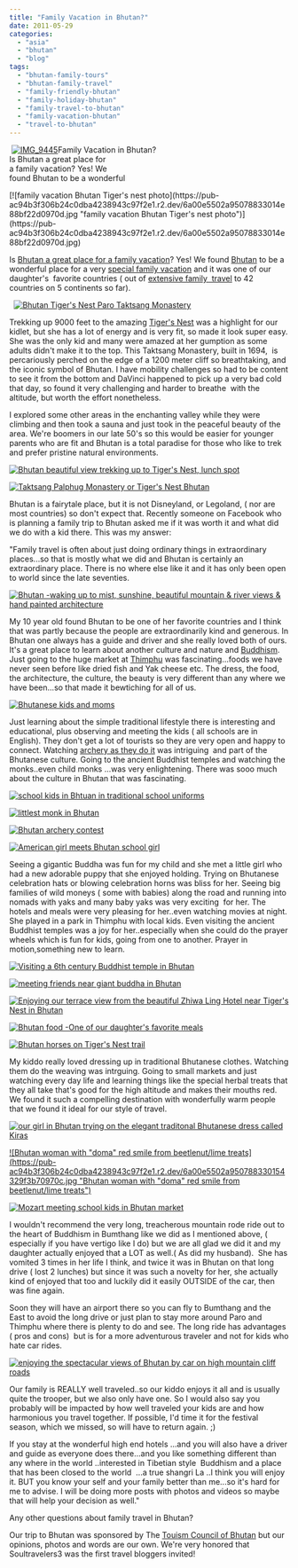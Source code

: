 ```yaml
---
title: "Family Vacation in Bhutan?"
date: 2011-05-29
categories: 
  - "asia"
  - "bhutan"
  - "blog"
tags: 
  - "bhutan-family-tours"
  - "bhutan-family-travel"
  - "family-friendly-bhutan"
  - "family-holiday-bhutan"
  - "family-travel-to-bhutan"
  - "family-vacation-bhutan"
  - "travel-to-bhutan"
---
```


 [![IMG_9445](https://pub-ac94b3f306b24c0dba4238943c97f2e1.r2.dev/6a00e5502a95078833014e88bf224e970d.jpg "IMG_9445")](https://pub-ac94b3f306b24c0dba4238943c97f2e1.r2.dev/6a00e5502a95078833014e88bf224e970d.jpg)Family Vacation in Bhutan?  
Is Bhutan a great place for  
a family vacation? Yes! We  
found Bhutan to be a wonderful

<!--more--> [![family vacation Bhutan Tiger's nest photo](https://pub-ac94b3f306b24c0dba4238943c97f2e1.r2.dev/6a00e5502a95078833014e88bf22d0970d.jpg "family vacation Bhutan Tiger's nest photo")](https://pub-ac94b3f306b24c0dba4238943c97f2e1.r2.dev/6a00e5502a95078833014e88bf22d0970d.jpg)  
  
  
Is [Bhutan a great place for a family vacation](http://soultravelers3new.local/2011/05/travel-to-bhutan-.html "Bhutan travel vacation")? Yes! We found [Bhutan](http://en.wikipedia.org/wiki/Bhutan "Bhutan") to be a wonderful place for a very [special family vacation](http://soultravelers3new.local/2011/05/bhutan-travel-mother-and-child-photo.html "Bhutan special family vacation") and it was one of our daughter's  favorite countries ( out of [extensive family  travel](http://soultravelers3new.local/2008/06/how-to-do-exten.html "how to do extended family travel") to 42 countries on 5 continents so far).

  [](https://pub-ac94b3f306b24c0dba4238943c97f2e1.r2.dev/6a00e5502a95078833014e88bf22d0970d-300x225-1.jpg)[![Bhutan Tiger's Nest Paro Taktsang Monastery ](http://soultravelers3new.local/wp-content/uploads/wp-content/uploads/2025/09/6a00e5502a9507883301538ecc0aa9970b-300x225.jpg "Bhutan Tiger's Nest Paro Taktsang Monastery ")](https://pub-ac94b3f306b24c0dba4238943c97f2e1.r2.dev/6a00e5502a9507883301538ecc0aa9970b-300x225.jpg)  
  

Trekking up 9000 feet to the amazing [Tiger's Nest](http://en.wikipedia.org/wiki/Paro_Taktsang "Tiger's nest") was a highlight for our kidlet, but she has a lot of energy and is very fit, so made it look super easy. She was the only kid and many were amazed at her gumption as some adults didn't make it to the top. This Taktsang Monastery, built in 1694,  is percariously perched on the edge of a 1200 meter cliff so breathtaking, and the iconic symbol of Bhutan. I have mobility challenges so had to be content to see it from the bottom and DaVinci happened to pick up a very bad cold that day, so found it very challenging and harder to breathe  with the altitude, but worth the effort nonetheless.  
  
I explored some other areas in the enchanting valley while they were climbing and then took a sauna and just took in the peaceful beauty of the area. We're boomers in our late 50's so this would be easier for younger parents who are fit and Bhutan is a total paradise for those who like to trek and prefer pristine natural environments.

[![Bhutan beautiful view trekking up to Tiger's Nest, lunch spot](https://pub-ac94b3f306b24c0dba4238943c97f2e1.r2.dev/6a00e5502a950788330154329f1f61970c.jpg "Bhutan beautiful view trekking up to Tiger's Nest, lunch spot")](https://pub-ac94b3f306b24c0dba4238943c97f2e1.r2.dev/6a00e5502a950788330154329f1f61970c.jpg)

[![Taktsang Palphug Monastery or Tiger's Nest Bhutan](https://pub-ac94b3f306b24c0dba4238943c97f2e1.r2.dev/6a00e5502a9507883301538ecc0ba9970b.jpg "Taktsang Palphug Monastery or Tiger's Nest Bhutan")](https://pub-ac94b3f306b24c0dba4238943c97f2e1.r2.dev/6a00e5502a9507883301538ecc0ba9970b.jpg)  
  
Bhutan is a fairytale place, but it is not Disneyland, or Legoland, ( nor are most countries) so don't expect that. Recently someone on Facebook who is planning a family trip to Bhutan asked me if it was worth it and what did we do with a kid there. This was my answer:

"Family travel is often about just doing ordinary things in extraordinary places...so that is mostly what we did and Bhutan is certainly an extraordinary place. There is no where else like it and it has only been open to world since the late seventies.

[![Bhutan -waking up to mist, sunshine, beautiful mountain & river views & hand painted architecture](https://pub-ac94b3f306b24c0dba4238943c97f2e1.r2.dev/6a00e5502a950788330154329f304d970c.jpg "Bhutan -waking up to mist, sunshine, beautiful mountain & river views & hand painted architecture")](https://pub-ac94b3f306b24c0dba4238943c97f2e1.r2.dev/6a00e5502a950788330154329f304d970c.jpg)  
  
My 10 year old found Bhutan to be one of her favorite countries and I think that was partly because the people are extraordinarily kind and generous. In Bhutan one always has a guide and driver and she really loved both of ours. It's a great place to learn about another culture and nature and [Buddhism](http://soultravelers3new.local/2011/05/buddhist-bhutan-bliss.html "Buddhism in Bhutan"). Just going to the huge market at [Thimphu](http://en.wikipedia.org/wiki/Thimphu "Thimphu bhutan") was fascinating...foods we have never seen before like dried fish and Yak cheese etc. The dress, the food, the architecture, the culture, the beauty is very different than any where we have been...so that made it bewtiching for all of us.

[![Bhutanese kids and moms ](https://pub-ac94b3f306b24c0dba4238943c97f2e1.r2.dev/6a00e5502a950788330154329f3231970c.jpg "Bhutanese kids and moms ")](https://pub-ac94b3f306b24c0dba4238943c97f2e1.r2.dev/6a00e5502a950788330154329f3231970c.jpg)

Just learning about the simple traditional lifestyle there is interesting and educational, plus observing and meeting the kids ( all schools are in English). They don't get a lot of tourists so they are very open and happy to connect. Watching [archery as they do it](http://www.atarn.org/tibet_bhutan/bhutan/bhutan01.htm "archery bhutan") was intriguing  and part of the Bhutanese culture. Going to the ancient Buddhist temples and watching the monks..even child monks ...was very enlightening. There was sooo much about the culture in Bhutan that was fascinating.

[![school kids in Bhtuan in traditional school uniforms](https://pub-ac94b3f306b24c0dba4238943c97f2e1.r2.dev/6a00e5502a9507883301538ecc1c81970b.jpg "school kids in Bhtuan in traditional school uniforms")](https://pub-ac94b3f306b24c0dba4238943c97f2e1.r2.dev/6a00e5502a9507883301538ecc1c81970b.jpg)  
  
[![littlest monk in Bhutan](https://pub-ac94b3f306b24c0dba4238943c97f2e1.r2.dev/6a00e5502a95078833015432a004c5970c.jpg "littlest monk in Bhutan")](https://pub-ac94b3f306b24c0dba4238943c97f2e1.r2.dev/6a00e5502a95078833015432a004c5970c.jpg)  
  
  
[![Bhutan archery contest](https://pub-ac94b3f306b24c0dba4238943c97f2e1.r2.dev/6a00e5502a95078833015432a00763970c.jpg "Bhutan archery contest")](https://pub-ac94b3f306b24c0dba4238943c97f2e1.r2.dev/6a00e5502a95078833015432a00763970c.jpg)  
  
[![American girl meets Bhutan school girl](https://pub-ac94b3f306b24c0dba4238943c97f2e1.r2.dev/6a00e5502a95078833015432a0081a970c.jpg "American girl meets Bhutan school girl")](https://pub-ac94b3f306b24c0dba4238943c97f2e1.r2.dev/6a00e5502a95078833015432a0081a970c.jpg)  
  
Seeing a gigantic Buddha was fun for my child and she met a little girl who had a new adorable puppy that she enjoyed holding. Trying on Bhutanese celebration hats or blowing celebration horns was bliss for her. Seeing big  families of wild moneys ( some with babies) along the road and running into nomads with yaks and many baby yaks was very exciting  for her. The hotels and meals were very pleasing for her..even watching movies at night. She played in a park in Thimphu with local kids. Even visiting the ancient Buddhist temples was a joy for her..especially when she could do the prayer wheels which is fun for kids, going from one to another. Prayer in motion,something new to learn.

[![Visiting a 6th century Buddhist temple in Bhutan](https://pub-ac94b3f306b24c0dba4238943c97f2e1.r2.dev/6a00e5502a95078833014e88bf982a970d.jpg "Visiting a 6th century Buddhist temple in Bhutan")](https://pub-ac94b3f306b24c0dba4238943c97f2e1.r2.dev/6a00e5502a95078833014e88bf982a970d.jpg)  
  
  
[![meeting friends near giant buddha in Bhutan](https://pub-ac94b3f306b24c0dba4238943c97f2e1.r2.dev/6a00e5502a950788330154329f85b4970c.jpg "meeting friends near giant buddha in Bhutan")](https://pub-ac94b3f306b24c0dba4238943c97f2e1.r2.dev/6a00e5502a950788330154329f85b4970c.jpg)  
  
[![Enjoying our terrace view from the beautiful Zhiwa Ling Hotel near Tiger's Nest in Bhutan](https://pub-ac94b3f306b24c0dba4238943c97f2e1.r2.dev/6a00e5502a9507883301538ecc6f08970b.jpg "Enjoying our terrace view from the beautiful Zhiwa Ling Hotel near Tiger's Nest in Bhutan")](https://pub-ac94b3f306b24c0dba4238943c97f2e1.r2.dev/6a00e5502a9507883301538ecc6f08970b.jpg)

[![Bhutan food -One of our daughter's favorite meals ](https://pub-ac94b3f306b24c0dba4238943c97f2e1.r2.dev/6a00e5502a950788330154329f926d970c.jpg "Bhutan food -One of our daughter's favorite meals ")](https://pub-ac94b3f306b24c0dba4238943c97f2e1.r2.dev/6a00e5502a950788330154329f926d970c.jpg)  
  

[![Bhutan horses on Tiger's Nest trail](https://pub-ac94b3f306b24c0dba4238943c97f2e1.r2.dev/6a00e5502a950788330154329f3a24970c.jpg "Bhutan horses on Tiger's Nest trail")](https://pub-ac94b3f306b24c0dba4238943c97f2e1.r2.dev/6a00e5502a950788330154329f3a24970c.jpg)  
  
My kiddo really loved dressing up in traditional Bhutanese clothes. Watching them do the weaving was intrguing. Going to small markets and just watching every day life and learning things like the special herbal treats that they all take that's good for the high altitude and makes their mouths red.  
We found it such a compelling destination with wonderfully warm people that we found it ideal for our style of travel.  
  
[![our girl in Bhutan trying on the elegant traditonal Bhutanese dress called Kiras](https://pub-ac94b3f306b24c0dba4238943c97f2e1.r2.dev/6a00e5502a950788330154329fa3d8970c.jpg "our girl in Bhutan trying on the elegant traditonal Bhutanese dress called Kiras")](https://pub-ac94b3f306b24c0dba4238943c97f2e1.r2.dev/6a00e5502a950788330154329fa3d8970c.jpg)  
  
[![Bhutan woman with "doma" red smile from beetlenut/lime treats](https://pub-ac94b3f306b24c0dba4238943c97f2e1.r2.dev/6a00e5502a950788330154329f3b70970c.jpg "Bhutan woman with "doma" red smile from beetlenut/lime treats")](https://pub-ac94b3f306b24c0dba4238943c97f2e1.r2.dev/6a00e5502a950788330154329f3b70970c.jpg)  
  
  
[![Mozart meeting school kids in Bhutan market](https://pub-ac94b3f306b24c0dba4238943c97f2e1.r2.dev/6a00e5502a95078833014e88bf9ef1970d.jpg "Mozart meeting school kids in Bhutan market")](https://pub-ac94b3f306b24c0dba4238943c97f2e1.r2.dev/6a00e5502a95078833014e88bf9ef1970d.jpg)  
  
I wouldn't recommend the very long, treacherous mountain rode ride out to the heart of Buddhism in Bumthang like we did as I mentioned above, ( especially if you have vertigo like I do) but we are all glad we did it and my daughter actually enjoyed that a LOT as well.( As did my husband).  She has vomited 3 times in her life I think, and twice it was in Bhutan on that long drive ( lost 2 lunches) but since it was such a novelty for her, she actually kind of enjoyed that too and luckily did it easily OUTSIDE of the car, then was fine again.  
  
Soon they will have an airport there so you can fly to Bumthang and the East to avoid the long drive or just plan to stay more around Paro and Thimphu where there is plenty to do and see. The long ride has advantages ( pros and cons)  but is for a more adventurous traveler and not for kids who hate car rides.  
  
[![enjoying the spectacular views of Bhutan by car on high mountain cliff roads](https://pub-ac94b3f306b24c0dba4238943c97f2e1.r2.dev/6a00e5502a95078833014e88c01003970d.jpg "enjoying the spectacular views of Bhutan by car on high mountain cliff roads")](https://pub-ac94b3f306b24c0dba4238943c97f2e1.r2.dev/6a00e5502a95078833014e88c01003970d.jpg)  
  
  
  
Our family is REALLY well traveled..so our kiddo enjoys it all and is usually quite the trooper, but we also only have one. So I would also say you probably will be impacted by how well traveled your kids are and how harmonious you travel together. If possible, I'd time it for the festival season, which we missed, so will have to return again. ;)  
  
If you stay at the wonderful high end hotels ...and you will also have a driver and guide as everyone does there...and you like something different than any where in the world ..interested in Tibetian style  Buddhism and a place that has been closed to the world  ...a true shangri La ..I think you will enjoy it. BUT you know your self and your family better than me...so it's hard for me to advise. I will be doing more posts with photos and videos so maybe that will help your decision as well."  
  
Any other questions about family travel in Bhutan?  
  
Our trip to Bhutan was sponsored by The [Touism Council of Bhutan](http://www.tourism.gov.bt/ "the tourism council of Bhutan") but our opinions, photos and words are our own. We're very honored that Soultravelers3 was the first travel bloggers invited!
